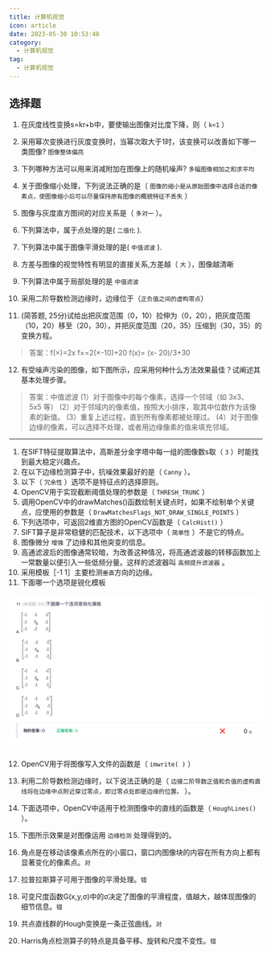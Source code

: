 ```yaml
---
title: 计算机视觉
icon: article
date: 2023-05-30 10:53:48
category:
  - 计算机视觉
tag:
  - 计算机视觉
---
```


## 选择题

1. 在灰度线性变换s=kr+b中，要使输出图像对比度下降，则（ `k<1`   ）
2. 采用幂次变换进行灰度变换时，当幂次取大于1时，该变换可以改善如下哪一类图像? `图像整体偏亮`
3. 下列哪种方法可以用来消减附加在图像上的随机噪声? `多幅图像相加之和求平均`
4. 关于图像缩小处理，下列说法正确的是（  `图像的缩小是从原始图像中选择合适的像素点，使图像缩小后可以尽量保持原有图像的概貌特征不丢失`  ）
5.  图像与灰度直方图间的对应关系是（  `多对一`    ）。
6. 下列算法中，属于点处理的是( `二值化`  ).
7. 下列算法中属于图像平滑处理的是( `中值滤波` ).
8. 方差与图像的视觉特性有明显的直接关系,方差越（ `大`  ），图像越清晰
9. 下列算法中属于局部处理的是 `中值滤波`
10. 采用二阶导数检测边缘时，边缘位于（`正负值之间的虚构零点`）

11. (简答题, 25分)试给出把灰度范围（0，10）拉伸为（0，20），把灰度范围（10，20）移至（20，30），并把灰度范围（20，35）压缩到（30，35）的变换方程。
> 答案：f(×)=2x
f×=2(×-10)+20
f(x)= (x- 20)/3+30

12. 有受噪声污染的图像，如下图所示，应采用何种什么方法效果最佳？试阐述其基本处理步骤。
> 答案：中值滤波
(1）对于图像中的每个像素，选择一个邻域（如 3x3、5x5 等）
(2）对于邻域内的像素值，按照大小排序，取其中位数作为该像素的新值。
(3）重复上述过程，直到所有像素都被处理过。
(4）对于图像边缘的像素，可以选择不处理，或者用边缘像素的值来填充邻域。

--- 

1. 在SIFT特征提取算法中，高斯差分金字塔中每一组的图像数s取（  `3`   ）时能找到最大稳定兴趣点。
2. 在以下边缘检测算子中，抗噪效果最好的是（ `Canny`  ）。
3. 以下（   `冗余性`    ）选项不是特征点的选择原则。
4. OpenCV用于实现截断阈值处理的参数是（ `THRESH_TRUNC` ）
5. 调用OpenCV中的drawMatches()函数绘制关键点时，如果不绘制单个关键点，应使用的参数是（ `DrawMatchesFlags_NOT_DRAW_SINGLE_POINTS`  ）
6. 下列选项中，可返回2维直方图的OpenCV函数是（ `CalcHist()`  ）
7. SIFT算子是非常稳健的匹配技术，以下选项中（ `简单性`   ）不是它的特点。
8. 图像微分 `增强`     了边缘和其他突变的信息。 
9. 高通滤波后的图像通常较暗，为改善这种情况，将高通滤波器的转移函数加上一常数量以便引入一些低频分量。这样的滤波器叫   `高频提升滤波器`  。
10. 采用模板［-1  1］主要检测`垂直`方向的边缘。
11. 下面哪一个选项是锐化模板

![锐化模板](https://raw.githubusercontent.com/JIeJaitt/my-docs/main/src/ai/assets/1.png?token=GHSAT0AAAAAAB6THPCXP6JMYFRRTDOLBCFMZEB5SVA)

12. OpenCV用于将图像写入文件的函数是（ `imwrite( )`  ）
13. 利用二阶导数检测边缘时，以下说法正确的是（ `边接二阶导数正值和负值的虚构直线将在边缘中点附近穿过零点，即过零点处即是边缘的位置。` ）。
14. 下面选项中，OpenCV中适用于检测图像中的直线的函数是（ `HoughLines()`  ）。
15. 下图所示效果是对图像运用  `边缘检测`    处理得到的。

1. 角点是在移动该像素点所在的小窗口，窗口内图像块的内容在所有方向上都有显著变化的像素点。`对`
2. 拉普拉斯算子可用于图像的平滑处理。`错`
3. 可变尺度函数G(x,y,σ)中的σ决定了图像的平滑程度，值越大，越体现图像的细节信息。`错`
4. 共点直线群的Hough变换是一条正弦曲线。`对`
5. Harris角点检测算子的特点是具备平移、旋转和尺度不变性。`错`
